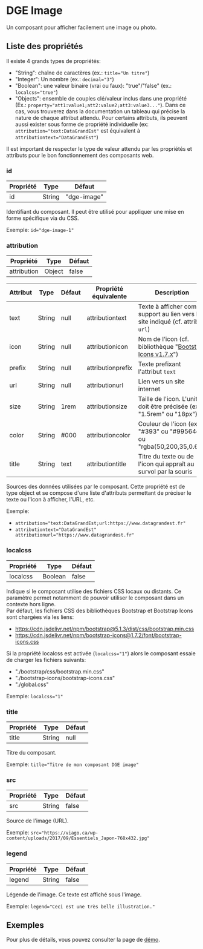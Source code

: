 # DGE Image

Un composant pour afficher facilement une image ou photo.

<div style="width:40%">
    <dge-image 
        id="dge-image-1" 
        title="Exemple d'image"
        attribution="Viago;url:https://viago.ca/top-10-des-activites-a-faire-au-japon/"
        src="https://viago.ca/wp-content/uploads/2017/09/Essentiels_Japon-768x432.jpg"
        legend="Essentiels Japon"
         />
</div>

## Liste des propriétés

Il existe 4 grands types de propriétés:

- "String": chaîne de caractères (ex.: `title="Un titre"`) 
- "Integer": Un nombre (ex.: `decimal="3"`) 
- "Boolean": une valeur binaire (vrai ou faux): "true"/"false" (ex.: `localcss="true"`) 
- "Objects": ensemble de couples clé/valeur inclus dans une propriété (Ex.: `property="att1:value1;att2:value2;att3:value3..."`). Dans ce cas, vous trouverez dans la documentation un tableau qui précise la nature de chaque attribut attendu. Pour certains attributs, ils peuvent aussi exister sous forme de propriété individuelle (ex: `attribution="text:DataGrandEst"` est équivalent à `attributiontext="DataGrandEst"`)

Il est important de respecter le type de valeur attendu par les propriétés et attributs pour le bon fonctionnement des composants web.

### id

| Propriété | Type   | Défaut      |
|-----------|--------|-------------|
| id        | String | "dge-image" |

Identifiant du composant. Il peut être utilisé pour appliquer une mise en forme spécifique via du CSS.

Exemple: `id="dge-image-1"`

### attribution

| Propriété   | Type   | Défaut     |
|-------------|--------|------------|
| attribution | Object | false      |

| Attribut | Type   | Défaut | Propriété  équivalente | Description                                                                                  |
|----------|--------|--------|------------------------|----------------------------------------------------------------------------------------------|
| text     | String | null   | attributiontext        | Texte à afficher comme support au lien vers le site indiqué (cf. attribut `url`)              |
| icon     | String | null   | attributionicon        | Nom de l'îcon (cf. bibliothèque "[Bootstrap Icons v1.7.x](https://icons.getbootstrap.com/)") |
| prefix   | String | null   | attributionprefix      | Texte prefixant l'attribut `text`                                                            |
| url      | String | null   | attributionurl         | Lien vers un site internet                                                                   |
| size     | String | 1rem   | attributionsize        | Taille de l'icon. L'unité doit être précisée (ex.: "1.5rem" ou "18px")                       |
| color    | String | #000   | attributioncolor       | Couleur de l'icon (ex.: "#393" ou "#99564c" ou "rgba(50,200,35,0.6)")                        |
| title    | String | text   | attributiontitle       | Titre du texte ou de l'icon qui appraît au survol par la souris                              |

Sources des données utilisées par le composant. 
Cette propriété est de type object et se compose d'une liste d'attributs permettant de préciser le texte ou l'icon à afficher, l'URL, etc.

Exemple: 

- `attribution="text:DataGrandEst;url:https://www.datagrandest.fr"`
- `attributiontext="DataGrandEst" attributionurl="https://www.datagrandest.fr"`

### localcss

| Propriété   | Type    | Défaut     |
|-------------|---------|------------|
| localcss    | Boolean | false      |

Indique si le composant utilise des fichiers CSS locaux ou distants. Ce paramètre permet notamment de pouvoir utiliser le composant dans un contexte hors ligne.  
Par défaut, les fichiers CSS des bibliothèques Bootstrap et Bootstrap Icons sont chargées via les liens:

- https://cdn.jsdelivr.net/npm/bootstrap@5.1.3/dist/css/bootstrap.min.css
- https://cdn.jsdelivr.net/npm/bootstrap-icons@1.7.2/font/bootstrap-icons.css

Si la propriété localcss est activée (`localcss="1"`) alors le composant essaie de charger les fichiers suivants:

- "./bootstrap/css/bootstrap.min.css"
- "./bootstrap-icons/bootstrap-icons.css"
- "./global.css"

Exemple: `localcss="1"`

### title

| Propriété | Type   | Défaut     |
|-----------|--------|------------|
| title     | String | null       |

Titre du composant.

Exemple: `title="Titre de mon composant DGE image"`

### src

| Propriété   | Type   | Défaut     |
|-------------|--------|------------|
| src         | String | false      |

Source de l'image (URL).

Exemple: `src="https://viago.ca/wp-content/uploads/2017/09/Essentiels_Japon-768x432.jpg"`

### legend

| Propriété   | Type   | Défaut     |
|-------------|--------|------------|
| legend      | String | false      |

Légende de l'image. Ce texte est affiché sous l'image. 

Exemple: `legend="Ceci est une très belle illustration."`

## Exemples

Pour plus de détails, vous pouvez consulter la page de [démo](examples-image.md).
